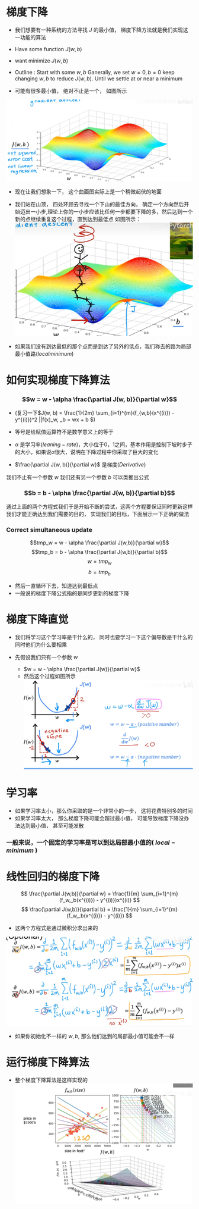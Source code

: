 # 梯度下降

- 我们想要有一种系统的方法寻找 $J$ 的最小值， 梯度下降方法就是我们实现这一功能的算法

- Have some function $J(w, b)$
- want minimize $J(w, b)$
- Outline : Start with some $w, b$
Ganerally, we set $w = 0, b = 0$ 
keep changing $w,b$ to reduce $J(w, b)$. Until we settle at or near a minimum

- 可能有很多最小值， 绝对不止是一个， 如图所示
  
![](../image/线性回归模型/9.png)

- 现在让我们想象一下， 这个曲面图实际上是一个稍微起伏的地面
- 我们站在山顶， 四处环顾去寻找一个下山的最佳方向， 确定一个方向然后开始迈出一小步,理论上你的一小步应该比任何一步都要下降的多，然后达到一个新的点继续重复这个过程，直到达到最低点 如图所示：
![](../image/线性回归模型/10.png)

- 如果我们没有到达最低的那个点而是到达了另外的低点，我们称去的路为局部最小值路($localminimum$)


# 如何实现梯度下降算法

### $$w = w - \alpha \frac{\partial J(w, b)}{\partial w}$$

- (复习一下$J(w, b) = \frac{1}{2m} \sum_{i=1}^{m}(f_{w,b}(x^{(i)}) - y^{(i)})^2 ||f(x)_w, _b = wx + b $)

- 等号是给赋值运算符不是数学意义上的等于
- $\alpha$ 是学习率($leaning -rate$)，大小位于0，1之间，基本作用是控制下坡时步子的大小，如果说$\alpha$很大，说明在下降过程中你采取了巨大的变化
- $\frac{\partial J(w, b)}{\partial w}$ 是梯度($Derivative$)

我们不止有一个参数 $w$ 我们还有另一个参数 $b$ 可以类推出公式

### $$b = b - \alpha \frac{\partial J(w, b)}{\partial b}$$

通过上面的两个方程式我们于是开始不断的尝试，这两个方程要保证同时更新这样我们才能正确达到我们需要的目的， 实现我们的目标，下面展示一下正确的做法

### Correct simultaneous update

$$tmp_w = w - \alpha \frac{\partial J(w,b)}{\partial w}$$ $$tmp_b = b - \alpha \frac{\partial J(w,b)}{\partial b}$$$$w = tmp_w$$$$b = tmp_b$$

- 然后一直循环下去，知道达到最低点
- 一般说的梯度下降公式指的是同步更新的梯度下降

# 梯度下降直觉

- 我们将学习这个学习率是干什么的， 同时也要学习一下这个偏导数是干什么的同时他们为什么要相乘

- 先假设我们只有一个参数 $w$
  - $w = w - \alpha \frac{\partial J(w)}{\partial w}$
  - 然后这个过程如图所示
![](../image/线性回归模型/11.png)

# 学习率

- 如果学习率太小，那么你采取的是一个非常小的一步， 这将花费特别多的时间
- 如果学习率太大， 那么梯度下降可能会超过最小值， 可能导致梯度下降没办法达到最小值， 甚至可能发散

### 一般来说，一个固定的学习率是可以到达局部最小值的( $local-minimum$ )

# 线性回归的梯度下降

$$ \frac{\partial J(w,b)}{\partial w} = \frac{1}{m} \sum_{i=1}^{m} (f_w,_b(x^{(i)}) - y^{(i)})x^{(i)} $$
$$ \frac{\partial J(w,b)}{\partial b} = \frac{1}{m} \sum_{i=1}^{m} (f_w,_b(x^{(i)}) - y^{(i)}) $$

- 这两个方程式是通过微积分求出来的

![](../image/线性回归模型/12.png)

- 如果你初始化不一样的 $w,b$, 那么他们达到的局部最小值可能会不一样

# 运行梯度下降算法

- 整个梯度下降算法是这样实现的
![](../image/线性回归模型/13.png)
